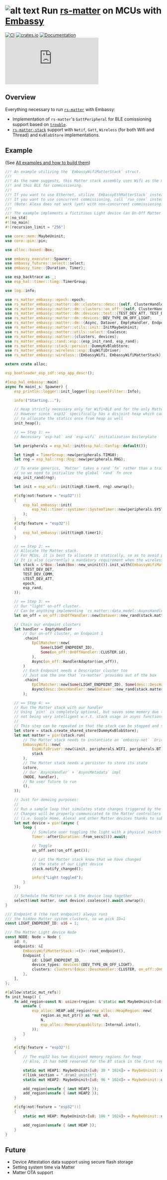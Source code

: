 # ![alt text](https://avatars.githubusercontent.com/u/61027988?s=48&v=4 "rs-matter-embassy") Run [rs-matter](https://github.com/project-chip/rs-matter) on MCUs with [Embassy](https://github.com/embassy-rs/embassy)

[![CI](https://github.com/ivmarkov/rs-matter-embassy/actions/workflows/ci.yml/badge.svg)](https://github.com/ivmarkov/rs-matter-embassy/actions/workflows/ci.yml)
[![crates.io](https://img.shields.io/crates/v/rs-matter-embassy.svg)](https://crates.io/crates/rs-matter-embassy)
[![Documentation](https://img.shields.io/badge/docs-esp--rs-brightgreen)](https://ivmarkov.github.io/ivmarkov/rs-matter-embassy/index.html)
[![Matrix](https://img.shields.io/matrix/matter-rs:matrix.org?label=join%20matrix&color=BEC5C9&logo=matrix)](https://matrix.to/#/#matter-rs:matrix.org)

## Overview

Everything necessary to run [`rs-matter`](https://github.com/project-chip/rs-matter) with Embassy:
* Implementation of `rs-matter`'s `GattPeripheral` for BLE comissioning support based on [`trouble`](https://github.com/embassy-rs/trouble).
* [`rs-matter-stack`](https://github.com/ivmarkov/rs-matter-stack) support with `Netif`, `Gatt`, `Wireless` (for both Wifi and Thread) and `KvBlobStore` implementations.

## Example

(See [All examples and how to build them](examples))

```rust
//! An example utilizing the `EmbassyWifiMatterStack` struct.
//!
//! As the name suggests, this Matter stack assembly uses Wifi as the main transport,
//! and thus BLE for commissioning.
//!
//! If you want to use Ethernet, utilize `EmbassyEthMatterStack` instead.
//! If you want to use concurrent commissioning, call `run_coex` instead of `run`.
//! (Note: Alexa does not work (yet) with non-concurrent commissioning.)
//!
//! The example implements a fictitious Light device (an On-Off Matter cluster).
#![no_std]
#![no_main]
#![recursion_limit = "256"]

use core::mem::MaybeUninit;
use core::pin::pin;

use alloc::boxed::Box;

use embassy_executor::Spawner;
use embassy_futures::select::select;
use embassy_time::{Duration, Timer};

use esp_backtrace as _;
use esp_hal::timer::timg::TimerGroup;

use log::info;

use rs_matter_embassy::epoch::epoch;
use rs_matter_embassy::matter::dm::clusters::desc::{self, ClusterHandler as _};
use rs_matter_embassy::matter::dm::clusters::on_off::{self, ClusterHandler as _};
use rs_matter_embassy::matter::dm::devices::test::{TEST_DEV_ATT, TEST_DEV_COMM, TEST_DEV_DET};
use rs_matter_embassy::matter::dm::devices::DEV_TYPE_ON_OFF_LIGHT;
use rs_matter_embassy::matter::dm::{Async, Dataver, EmptyHandler, Endpoint, EpClMatcher, Node};
use rs_matter_embassy::matter::utils::init::InitMaybeUninit;
use rs_matter_embassy::matter::utils::select::Coalesce;
use rs_matter_embassy::matter::{clusters, devices};
use rs_matter_embassy::rand::esp::{esp_init_rand, esp_rand};
use rs_matter_embassy::stack::persist::DummyKvBlobStore;
use rs_matter_embassy::wireless::esp::EspWifiDriver;
use rs_matter_embassy::wireless::{EmbassyWifi, EmbassyWifiMatterStack};

extern crate alloc;

esp_bootloader_esp_idf::esp_app_desc!();

#[esp_hal_embassy::main]
async fn main(_s: Spawner) {
    esp_println::logger::init_logger(log::LevelFilter::Info);

    info!("Starting...");

    // Heap strictly necessary only for Wifi+BLE and for the only Matter dependency which needs (~4KB) alloc - `x509`
    // However since `esp32` specifically has a disjoint heap which causes bss size troubles, it is easier
    // to allocate the statics once from heap as well
    init_heap();

    // == Step 1: ==
    // Necessary `esp-hal` and `esp-wifi` initialization boilerplate

    let peripherals = esp_hal::init(esp_hal::Config::default());

    let timg0 = TimerGroup::new(peripherals.TIMG0);
    let rng = esp_hal::rng::Rng::new(peripherals.RNG);

    // To erase generics, `Matter` takes a rand `fn` rather than a trait or a closure,
    // so we need to initialize the global `rand` fn once
    esp_init_rand(rng);

    let init = esp_wifi::init(timg0.timer0, rng).unwrap();

    #[cfg(not(feature = "esp32"))]
    {
        esp_hal_embassy::init(
            esp_hal::timer::systimer::SystemTimer::new(peripherals.SYSTIMER).alarm0,
        );
    }
    #[cfg(feature = "esp32")]
    {
        esp_hal_embassy::init(timg0.timer1);
    }

    // == Step 2: ==
    // Allocate the Matter stack.
    // For MCUs, it is best to allocate it statically, so as to avoid program stack blowups (its memory footprint is ~ 35 to 50KB).
    // It is also (currently) a mandatory requirement when the wireless stack variation is used.
    let stack = &*Box::leak(Box::new_uninit()).init_with(EmbassyWifiMatterStack::<()>::init(
        &TEST_DEV_DET,
        TEST_DEV_COMM,
        &TEST_DEV_ATT,
        epoch,
        esp_rand,
    ));

    // == Step 3: ==
    // Our "light" on-off cluster.
    // Can be anything implementing `rs_matter::data_model::AsyncHandler`
    let on_off = on_off::OnOffHandler::new(Dataver::new_rand(stack.matter().rand()));

    // Chain our endpoint clusters
    let handler = EmptyHandler
        // Our on-off cluster, on Endpoint 1
        .chain(
            EpClMatcher::new(
                Some(LIGHT_ENDPOINT_ID),
                Some(on_off::OnOffHandler::CLUSTER.id),
            ),
            Async(on_off::HandlerAdaptor(&on_off)),
        )
        // Each Endpoint needs a Descriptor cluster too
        // Just use the one that `rs-matter` provides out of the box
        .chain(
            EpClMatcher::new(Some(LIGHT_ENDPOINT_ID), Some(desc::DescHandler::CLUSTER.id)),
            Async(desc::DescHandler::new(Dataver::new_rand(stack.matter().rand())).adapt()),
        );

    // == Step 4: ==
    // Run the Matter stack with our handler
    // Using `pin!` is completely optional, but saves some memory due to `rustc`
    // not being very intelligent w.r.t. stack usage in async functions
    //
    // This step can be repeated in that the stack can be stopped and started multiple times, as needed.
    let store = stack.create_shared_store(DummyKvBlobStore);
    let mut matter = pin!(stack.run(
        // The Matter stack needs to instantiate an `embassy-net` `Driver` and `Controller`
        EmbassyWifi::new(
            EspWifiDriver::new(&init, peripherals.WIFI, peripherals.BT),
            stack
        ),
        // The Matter stack needs a persister to store its state
        &store,
        // Our `AsyncHandler` + `AsyncMetadata` impl
        (NODE, handler),
        // No user future to run
        (),
    ));

    // Just for demoing purposes:
    //
    // Run a sample loop that simulates state changes triggered by the HAL
    // Changes will be properly communicated to the Matter controllers
    // (i.e. Google Home, Alexa) and other Matter devices thanks to subscriptions
    let mut device = pin!(async {
        loop {
            // Simulate user toggling the light with a physical switch every 5 seconds
            Timer::after(Duration::from_secs(5)).await;

            // Toggle
            on_off.set(!on_off.get());

            // Let the Matter stack know that we have changed
            // the state of our Light device
            stack.notify_changed();

            info!("Light toggled");
        }
    });

    // Schedule the Matter run & the device loop together
    select(&mut matter, &mut device).coalesce().await.unwrap();
}

/// Endpoint 0 (the root endpoint) always runs
/// the hidden Matter system clusters, so we pick ID=1
const LIGHT_ENDPOINT_ID: u16 = 1;

/// The Matter Light device Node
const NODE: Node = Node {
    id: 0,
    endpoints: &[
        EmbassyWifiMatterStack::<()>::root_endpoint(),
        Endpoint {
            id: LIGHT_ENDPOINT_ID,
            device_types: devices!(DEV_TYPE_ON_OFF_LIGHT),
            clusters: clusters!(desc::DescHandler::CLUSTER, on_off::OnOffHandler::CLUSTER),
        },
    ],
};

#[allow(static_mut_refs)]
fn init_heap() {
    fn add_region<const N: usize>(region: &'static mut MaybeUninit<[u8; N]>) {
        unsafe {
            esp_alloc::HEAP.add_region(esp_alloc::HeapRegion::new(
                region.as_mut_ptr() as *mut u8,
                N,
                esp_alloc::MemoryCapability::Internal.into(),
            ));
        }
    }

    #[cfg(feature = "esp32")]
    {
        // The esp32 has two disjoint memory regions for heap
        // Also, it has 64KB reserved for the BT stack in the first region, so we can't use that

        static mut HEAP1: MaybeUninit<[u8; 30 * 1024]> = MaybeUninit::uninit();
        #[link_section = ".dram2_uninit"]
        static mut HEAP2: MaybeUninit<[u8; 96 * 1024]> = MaybeUninit::uninit();

        add_region(unsafe { &mut HEAP1 });
        add_region(unsafe { &mut HEAP2 });
    }

    #[cfg(not(feature = "esp32"))]
    {
        static mut HEAP: MaybeUninit<[u8; 186 * 1024]> = MaybeUninit::uninit();

        add_region(unsafe { &mut HEAP });
    }
}
```

## Future

* Device Attestation data support using secure flash storage
* Setting system time via Matter
* Matter OTA support

